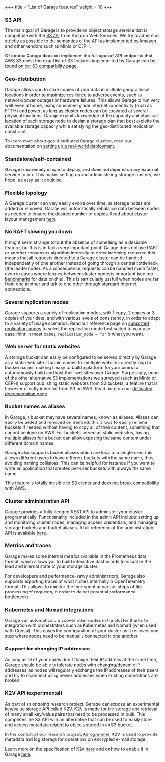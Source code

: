+++
title = "List of Garage features"
weight = 10
+++


### S3 API

The main goal of Garage is to provide an object storage service that is compatible with the
[S3 API](https://docs.aws.amazon.com/AmazonS3/latest/API/Welcome.html) from Amazon Web Services.
We try to adhere as strictly as possible to the semantics of the API as implemented by Amazon
and other vendors such as Minio or CEPH.

Of course Garage does not implement the full span of API endpoints that AWS S3 does;
the exact list of S3 features implemented by Garage can be found [on our S3 compatibility page](@/documentation/reference-manual/s3-compatibility.md).

### Geo-distribution

Garage allows you to store copies of your data in multiple geographical locations in order to maximize resilience
to adverse events, such as network/power outages or hardware failures.
This allows Garage to run very well even at home, using consumer-grade Internet connectivity
(such as FTTH) and power, as long as cluster nodes can be spawned at several physical locations.
Garage exploits knowledge of the capacity and physical location of each storage node to design
a storage plan that best exploits the available storage capacity while satisfying the geo-distributed replication constraint.

To learn more about geo-distributed Garage clusters,
read our documentation on [setting up a real-world deployment](@/documentation/cookbook/real-world.md).

### Standalone/self-contained

Garage is extremely simple to deploy, and does not depend on any external service to run.
This makes setting up and administering storage clusters, we hope, as easy as it could be.

### Flexible topology

A Garage cluster can very easily evolve over time, as storage nodes are added or removed.
Garage will automatically rebalance data between nodes as needed to ensure the desired number of copies.
Read about cluster layout management [here](@/documentation/reference-manual/layout.md).

### No RAFT slowing you down

It might seem strange to tout the absence of something as a desirable feature,
but this is in fact a very important point! Garage does not use RAFT or another
consensus algorithm internally to order incoming requests: this means that all requests
directed to a Garage cluster can be handled independently of one another instead
of going through a central bottleneck (the leader node).
As a consequence, requests can be handled much faster, even in cases where latency
between cluster nodes is important (see our [benchmarks](@/documentation/design/benchmarks/index.md) for data on this).
This is particularly usefull when nodes are far from one another and talk to one other through standard Internet connections.

### Several replication modes

Garage supports a variety of replication modes, with 1 copy, 2 copies or 3 copies of your data,
and with various levels of consistency, in order to adapt to a variety of usage scenarios.
Read our reference page on [supported replication modes](@/documentation/reference-manual/configuration.md#replication-mode)
to select the replication mode best suited to your use case (hint: in most cases, `replication_mode = "3"` is what you want).

### Web server for static websites

A storage bucket can easily be configured to be served directly by Garage as a static web site.
Domain names for multiple websites directly map to bucket names, making it easy to build
a platform for your users to autonomously build and host their websites over Garage.
Surprisingly, none of the other alternative S3 implementations we surveyed (such as Minio
or CEPH) support publishing static websites from S3 buckets, a feature that is however
directly inherited from S3 on AWS.
Read more on our [dedicated documentation page](@/documentation/cookbook/exposing-websites.md).

### Bucket names as aliases

In Garage, a bucket may have several names, known as aliases.
Aliases can easily be added and removed on demand:
this allows to easily rename buckets if needed
without having to copy all of their content, something that cannot be done on AWS.
For buckets served as static websites, having multiple aliases for a bucket can allow
exposing the same content under different domain names.

Garage also supports bucket aliases which are local to a single user:
this allows different users to have different buckets with the same name, thus avoiding naming collisions.
This can be helpfull for instance if you want to write an application that creates per-user buckets with always the same name.

This feature is totally invisible to S3 clients and does not break compatibility with AWS.

### Cluster administration API

Garage provides a fully-fledged REST API to administer your cluster programatically.
Functionnality included in the admin API include: setting up and monitoring
cluster nodes, managing access credentials, and managing storage buckets and bucket aliases.
A full reference of the administration API is available [here](@/documentation/reference-manual/admin-api.md).

### Metrics and traces

Garage makes some internal metrics available in the Prometheus data format,
which allows you to build interactive dashboards to visualize the load and internal state of your storage cluster.

For developpers and performance-savvy administrators,
Garage also supports exporting traces of what it does internally in OpenTelemetry format.
This allows to monitor the time spent at various steps of the processing of requests,
in order to detect potential performance bottlenecks.

### Kubernetes and Nomad integrations

Garage can automatically discover other nodes in the cluster thanks to integration
with orchestrators such as Kubernetes and Nomad (when used with Consul).
This eases the configuration of your cluster as it removes one step where nodes need
to be manually connected to one another.

### Support for changing IP addresses

As long as all of your nodes don't thange their IP address at the same time,
Garage should be able to tolerate nodes with changing/dynamic IP addresses,
as nodes will regularly exchange the IP addresses of their peers and try to
reconnect using newer addresses when existing connections are broken.

### K2V API (experimental)

As part of an ongoing research project, Garage can expose an experimental key/value storage API called K2V.
K2V is made for the storage and retrieval of many small key/value pairs that need to be processed in bulk.
This completes the S3 API with an alternative that can be used to easily store and access metadata
related to objects stored in an S3 bucket.

In the context of our research project, [Aérogramme](https://aerogramme.deuxfleurs.fr),
K2V is used to provide metadata and log storage for operations on encrypted e-mail storage.

Learn more on the specification of K2V [here](https://git.deuxfleurs.fr/Deuxfleurs/garage/src/branch/k2v/doc/drafts/k2v-spec.md)
and on how to enable it in Garage [here](@/documentation/reference-manual/k2v.md).

